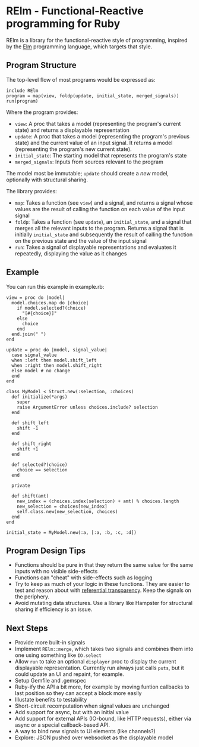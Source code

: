 RElm - Functional-Reactive programming for Ruby
===============================================

RElm is a library for the functional-reactive style of programming,
inspired by the [Elm][1] programming language, which targets that style.

[1]: http://elm-lang.org/

Program Structure
-----------------

The top-level flow of most programs would be expressed as:

    include RElm
    program = map(view, foldp(update, initial_state, merged_signals))
    run(program)

Where the program provides:

* `view`: A proc that takes a model (representing the program's
  current state) and returns a displayable representation
* `update`: A proc that takes a model (representing the program's
  previous state) and the current value of an input signal.  It returns
  a model (representing the program's new current state).
* `initial_state`: The starting model that represents the program's state
* `merged_signals`: Inputs from sources relevant to the program

The model most be immutable; `update` should create a *new* model,
optionally with structural sharing.

The library provides:

* `map`: Takes a function (see `view`) and a signal, and returns a
  signal whose values are the result of calling the function on each
  value of the input signal
* `foldp`: Takes a function (see `update`), an `initial_state`, and a
  signal that merges all the relevant inputs to the program.  Returns
  a signal that is initially `initial_state` and subsequently the
  result of calling the function on the previous state and the value
  of the input signal
* `run`: Takes a signal of displayable representations and evaluates it
  repeatedly, displaying the value as it changes

Example
-------
    
You can run this example in example.rb:

    view = proc do |model|
      model.choices.map do |choice|
        if model.selected?(choice)
          "[#{choice}]"
        else
          choice
        end
      end.join(" ")
    end

    update = proc do |model, signal_value|
      case signal_value
      when :left then model.shift_left
      when :right then model.shift_right
      else model # no change
      end
    end

    class MyModel < Struct.new(:selection, :choices)
      def initialize(*args)
        super
        raise ArgumentError unless choices.include? selection
      end

      def shift_left
        shift -1
      end

      def shift_right
        shift +1
      end

      def selected?(choice)
        choice == selection
      end

      private

      def shift(amt)
        new_index = (choices.index(selection) + amt) % choices.length
        new_selection = choices[new_index]
        self.class.new(new_selection, choices)
      end 
    end

    initial_state = MyModel.new(:a, [:a, :b, :c, :d])

Program Design Tips
-------------------

* Functions should be pure in that they return the same value for the same
  inputs with no visible side-effects
* Functions can "cheat" with side-effects such as logging
* Try to keep as much of your logic in these functions.  They are easier to
  test and reason about with [referential transparency][2].  Keep the signals
  on the periphery.
* Avoid mutating data structures.  Use a library like Hampster for structural
  sharing if efficiency is an issue.

[2]: https://en.wikipedia.org/wiki/Referential_transparency

Next Steps
----------

* Provide more built-in signals
* Implement `RElm::merge`, which takes two signals and combines them
  into one using something like `IO.select`
* Allow `run` to take an optional `displayer` proc to display the
  current displayable representation.  Currently run always just calls
  `puts`, but it could update an UI and repaint, for example.
* Setup Gemfile and .gemspec
* Ruby-ify the API a bit more, for example by moving funtion callbacks
  to last position so they can accept a block more easily
* Illustate benefits to testability
* Short-circuit recomputation when signal values are unchanged
* Add support for async, but with an initial value
* Add support for external APIs (IO-bound, like HTTP requests), either via
  async or a special callback-based API.
* A way to bind new signals to UI elements (like channels?)
* Explore: JSON pushed over websocket as the displayable model

